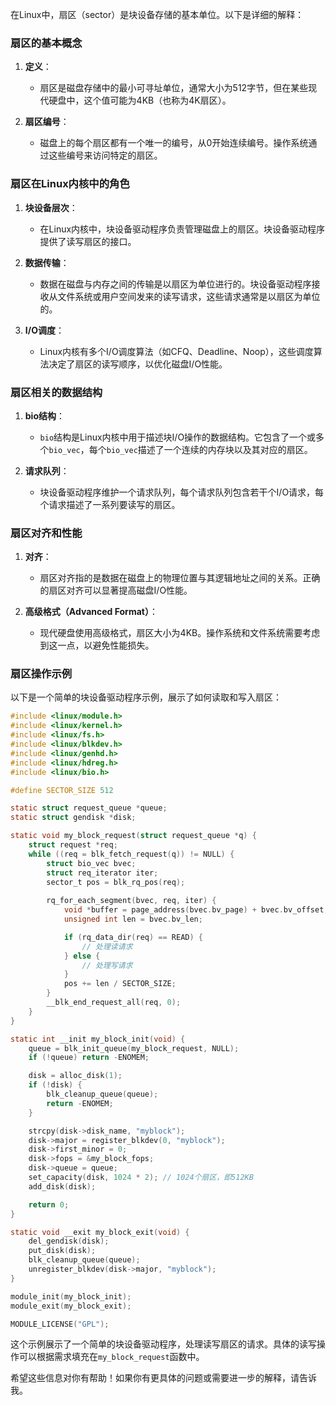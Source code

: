 在Linux中，扇区（sector）是块设备存储的基本单位。以下是详细的解释：

### 扇区的基本概念

1. **定义**：
    - 扇区是磁盘存储中的最小可寻址单位，通常大小为512字节，但在某些现代硬盘中，这个值可能为4KB（也称为4K扇区）。

2. **扇区编号**：
    - 磁盘上的每个扇区都有一个唯一的编号，从0开始连续编号。操作系统通过这些编号来访问特定的扇区。

### 扇区在Linux内核中的角色

1. **块设备层次**：
    - 在Linux内核中，块设备驱动程序负责管理磁盘上的扇区。块设备驱动程序提供了读写扇区的接口。

2. **数据传输**：
    - 数据在磁盘与内存之间的传输是以扇区为单位进行的。块设备驱动程序接收从文件系统或用户空间发来的读写请求，这些请求通常是以扇区为单位的。

3. **I/O调度**：
    - Linux内核有多个I/O调度算法（如CFQ、Deadline、Noop），这些调度算法决定了扇区的读写顺序，以优化磁盘I/O性能。

### 扇区相关的数据结构

1. **bio结构**：
    - `bio`结构是Linux内核中用于描述块I/O操作的数据结构。它包含了一个或多个`bio_vec`，每个`bio_vec`描述了一个连续的内存块以及其对应的扇区。

2. **请求队列**：
    - 块设备驱动程序维护一个请求队列，每个请求队列包含若干个I/O请求，每个请求描述了一系列要读写的扇区。

### 扇区对齐和性能

1. **对齐**：
    - 扇区对齐指的是数据在磁盘上的物理位置与其逻辑地址之间的关系。正确的扇区对齐可以显著提高磁盘I/O性能。

2. **高级格式（Advanced Format）**：
    - 现代硬盘使用高级格式，扇区大小为4KB。操作系统和文件系统需要考虑到这一点，以避免性能损失。

### 扇区操作示例

以下是一个简单的块设备驱动程序示例，展示了如何读取和写入扇区：

```c
#include <linux/module.h>
#include <linux/kernel.h>
#include <linux/fs.h>
#include <linux/blkdev.h>
#include <linux/genhd.h>
#include <linux/hdreg.h>
#include <linux/bio.h>

#define SECTOR_SIZE 512

static struct request_queue *queue;
static struct gendisk *disk;

static void my_block_request(struct request_queue *q) {
    struct request *req;
    while ((req = blk_fetch_request(q)) != NULL) {
        struct bio_vec bvec;
        struct req_iterator iter;
        sector_t pos = blk_rq_pos(req);
        
        rq_for_each_segment(bvec, req, iter) {
            void *buffer = page_address(bvec.bv_page) + bvec.bv_offset;
            unsigned int len = bvec.bv_len;

            if (rq_data_dir(req) == READ) {
                // 处理读请求
            } else {
                // 处理写请求
            }
            pos += len / SECTOR_SIZE;
        }
        __blk_end_request_all(req, 0);
    }
}

static int __init my_block_init(void) {
    queue = blk_init_queue(my_block_request, NULL);
    if (!queue) return -ENOMEM;

    disk = alloc_disk(1);
    if (!disk) {
        blk_cleanup_queue(queue);
        return -ENOMEM;
    }

    strcpy(disk->disk_name, "myblock");
    disk->major = register_blkdev(0, "myblock");
    disk->first_minor = 0;
    disk->fops = &my_block_fops;
    disk->queue = queue;
    set_capacity(disk, 1024 * 2); // 1024个扇区，即512KB
    add_disk(disk);

    return 0;
}

static void __exit my_block_exit(void) {
    del_gendisk(disk);
    put_disk(disk);
    blk_cleanup_queue(queue);
    unregister_blkdev(disk->major, "myblock");
}

module_init(my_block_init);
module_exit(my_block_exit);

MODULE_LICENSE("GPL");
```

这个示例展示了一个简单的块设备驱动程序，处理读写扇区的请求。具体的读写操作可以根据需求填充在`my_block_request`函数中。

希望这些信息对你有帮助！如果你有更具体的问题或需要进一步的解释，请告诉我。